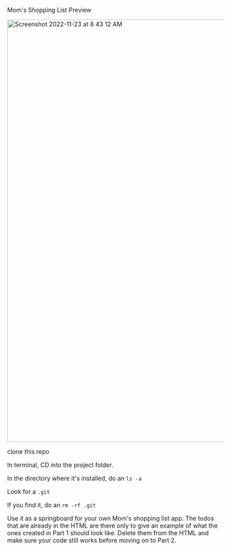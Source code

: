 Mom's Shopping List Preview

<img width="981" alt="Screenshot 2022-11-23 at 8 43 12 AM" src="https://user-images.githubusercontent.com/110871707/203561907-a06db7e8-d78d-4da0-885a-81fcbeab59b3.png">



<!--VSchool Ream Me  -->
clone this repo

In terminal, CD into the project folder.

In the directory where it's installed, do an `ls -a`

Look for a `.git`

If you find it, do an `rm -rf .git`

Use it as a springboard for your own Mom's shopping list app. The todos that are already in the HTML are there only to give an example of what the ones created in Part 1 should look like. Delete them from the HTML and make sure your code still works before moving on to Part 2.    
